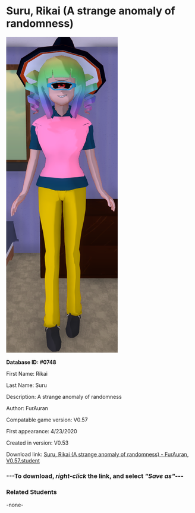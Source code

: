 # Suru, Rikai (A strange anomaly of randomness)

<img src="../../Files/Images/Suru, Rikai (A strange anomaly of randomness).png" title="Suru, Rikai (A strange anomaly of randomness) - FurAuran, V0.57">

**Database ID: #0748**

First Name: Rikai

Last Name: Suru

Description: A strange anomaly of randomness

Author: FurAuran

Compatable game version: V0.57

First appearance: 4/23/2020

Created in version: V0.53

Download link: <a href="https://raw.githubusercontent.com/Arbiter1223/Daigaku-Gurashi-Custom-Students/master/Files/Student%20Files/Suru%2C%20Rikai%20(A%20strange%20anomaly%20of%20randomness)%20-%20FurAuran%2C%20V0.57.student">Suru, Rikai (A strange anomaly of randomness) - FurAuran, V0.57.student</a>

### ---**To download, _right-click_ the link, and select _"Save as"_**---

### Related Students

-none-
